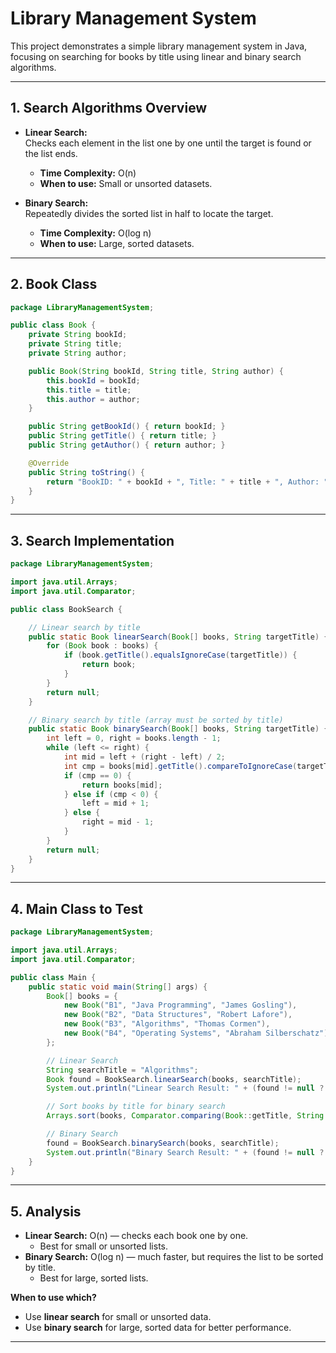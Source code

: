 # Library Management System

This project demonstrates a simple library management system in Java, focusing on searching for books by title using linear and binary search algorithms.

---

## 1. Search Algorithms Overview

- **Linear Search:**  
  Checks each element in the list one by one until the target is found or the list ends.  
  - **Time Complexity:** O(n)
  - **When to use:** Small or unsorted datasets.

- **Binary Search:**  
  Repeatedly divides the sorted list in half to locate the target.  
  - **Time Complexity:** O(log n)
  - **When to use:** Large, sorted datasets.

---

## 2. Book Class

```java
package LibraryManagementSystem;

public class Book {
    private String bookId;
    private String title;
    private String author;

    public Book(String bookId, String title, String author) {
        this.bookId = bookId;
        this.title = title;
        this.author = author;
    }

    public String getBookId() { return bookId; }
    public String getTitle() { return title; }
    public String getAuthor() { return author; }

    @Override
    public String toString() {
        return "BookID: " + bookId + ", Title: " + title + ", Author: " + author;
    }
}
```

---

## 3. Search Implementation

```java
package LibraryManagementSystem;

import java.util.Arrays;
import java.util.Comparator;

public class BookSearch {

    // Linear search by title
    public static Book linearSearch(Book[] books, String targetTitle) {
        for (Book book : books) {
            if (book.getTitle().equalsIgnoreCase(targetTitle)) {
                return book;
            }
        }
        return null;
    }

    // Binary search by title (array must be sorted by title)
    public static Book binarySearch(Book[] books, String targetTitle) {
        int left = 0, right = books.length - 1;
        while (left <= right) {
            int mid = left + (right - left) / 2;
            int cmp = books[mid].getTitle().compareToIgnoreCase(targetTitle);
            if (cmp == 0) {
                return books[mid];
            } else if (cmp < 0) {
                left = mid + 1;
            } else {
                right = mid - 1;
            }
        }
        return null;
    }
}
```

---

## 4. Main Class to Test

```java
package LibraryManagementSystem;

import java.util.Arrays;
import java.util.Comparator;

public class Main {
    public static void main(String[] args) {
        Book[] books = {
            new Book("B1", "Java Programming", "James Gosling"),
            new Book("B2", "Data Structures", "Robert Lafore"),
            new Book("B3", "Algorithms", "Thomas Cormen"),
            new Book("B4", "Operating Systems", "Abraham Silberschatz")
        };

        // Linear Search
        String searchTitle = "Algorithms";
        Book found = BookSearch.linearSearch(books, searchTitle);
        System.out.println("Linear Search Result: " + (found != null ? found : "Not found"));

        // Sort books by title for binary search
        Arrays.sort(books, Comparator.comparing(Book::getTitle, String.CASE_INSENSITIVE_ORDER));

        // Binary Search
        found = BookSearch.binarySearch(books, searchTitle);
        System.out.println("Binary Search Result: " + (found != null ? found : "Not found"));
    }
}
```

---

## 5. Analysis

- **Linear Search:** O(n) — checks each book one by one.  
  - Best for small or unsorted lists.
- **Binary Search:** O(log n) — much faster, but requires the list to be sorted by title.  
  - Best for large, sorted lists.

**When to use which?**
- Use **linear search** for small or unsorted data.
- Use **binary search** for large, sorted data for better performance.

---
